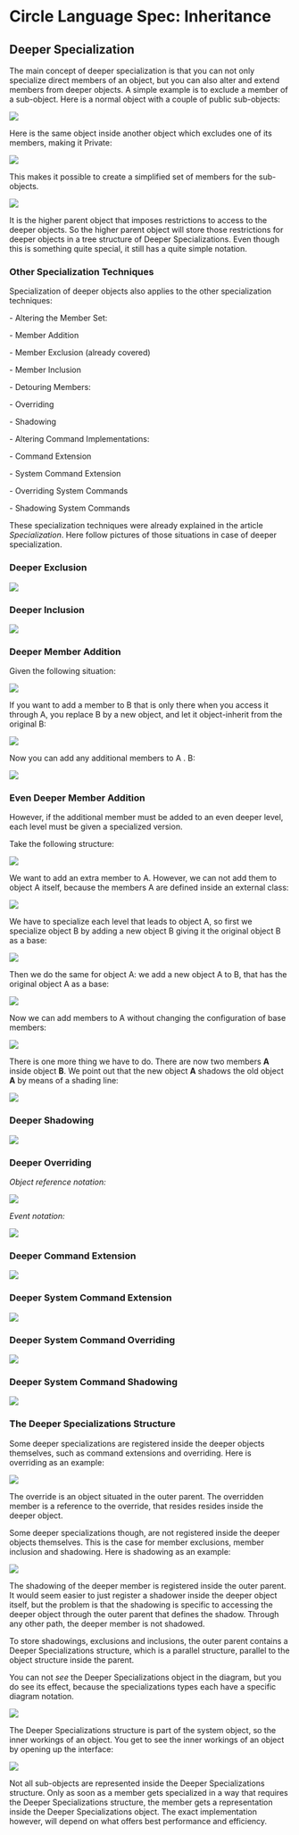 ﻿Circle Language Spec: Inheritance
=================================

Deeper Specialization
---------------------

The main concept of deeper specialization is that you can not only specialize direct members of an object, but you can also alter and extend members from deeper objects. A simple example is to exclude a member of a sub-object. Here is a normal object with a couple of public sub-objects:

![](images/4.%20Deeper%20Specialization.001.png)

Here is the same object inside another object which excludes one of its members, making it Private:

![](images/4.%20Deeper%20Specialization.002.png)

This makes it possible to create a simplified set of members for the sub-objects.

![](images/4.%20Deeper%20Specialization.003.png)

It is the higher parent object that imposes restrictions to access to the deeper objects. So the higher parent object will store those restrictions for deeper objects in a tree structure of Deeper Specializations. Even though this is something quite special, it still has a quite simple notation.
### **Other Specialization Techniques**
Specialization of deeper objects also applies to the other specialization techniques:

\- Altering the Member Set:

\- Member Addition

\- Member Exclusion (already covered)

\- Member Inclusion

\- Detouring Members:

\- Overriding

\- Shadowing

\- Altering Command Implementations:

\- Command Extension

\- System Command Extension

\- Overriding System Commands

\- Shadowing System Commands

These specialization techniques were already explained in the article *Specialization*. Here follow pictures of those situations in case of deeper specialization.
### **Deeper Exclusion**
![](images/4.%20Deeper%20Specialization.004.png)
### **Deeper Inclusion**
![](images/4.%20Deeper%20Specialization.005.png)
### **Deeper Member Addition**
Given the following situation:

![](images/4.%20Deeper%20Specialization.006.png)

If you want to add a member to B that is only there when you access it through A, you replace B by a new object, and let it object-inherit from the original B:

![](images/4.%20Deeper%20Specialization.007.png)

Now you can add any additional members to A . B:

![](images/4.%20Deeper%20Specialization.008.png)
### **Even Deeper Member Addition**
However, if the additional member must be added to an even deeper level, each level must be given a specialized version.

Take the following structure:

![](images/4.%20Deeper%20Specialization.009.png)

We want to add an extra member to A. However, we can not add them to object A itself, because the members A are defined inside an external class:

![](images/4.%20Deeper%20Specialization.010.png)

We have to specialize each level that leads to object A, so first we specialize object B by adding a new object B giving it the original object B as a base:

![](images/4.%20Deeper%20Specialization.011.png)

Then we do the same for object A: we add a new object A to B, that has the original object A as a base:

![](images/4.%20Deeper%20Specialization.012.png)

Now we can add members to A without changing the configuration of base members:

![](images/4.%20Deeper%20Specialization.013.png)

There is one more thing we have to do. There are now two members **A** inside object **B**. We point out that the new object **A** shadows the old object **A** by means of a shading line:

![](images/4.%20Deeper%20Specialization.014.png)
### **Deeper Shadowing**
![](images/4.%20Deeper%20Specialization.015.png)
### **Deeper Overriding**

*Object reference notation:*

![](images/4.%20Deeper%20Specialization.016.png)

*Event notation:*

![](images/4.%20Deeper%20Specialization.017.png)
### **Deeper Command Extension**
![](images/4.%20Deeper%20Specialization.018.png)
### **Deeper System Command Extension**
![](images/4.%20Deeper%20Specialization.019.png)
### **Deeper System Command Overriding**
![](images/4.%20Deeper%20Specialization.020.png)
### **Deeper System Command Shadowing**
![](images/4.%20Deeper%20Specialization.021.png)
### **The Deeper Specializations Structure**
Some deeper specializations are registered inside the deeper objects themselves, such as command extensions and overriding. Here is overriding as an example:

![](images/4.%20Deeper%20Specialization.016.png)

The override is an object situated in the outer parent. The overridden member is a reference to the override, that resides resides inside the deeper object.

Some deeper specializations though, are not registered inside the deeper objects themselves. This is the case for member exclusions, member inclusion and shadowing. Here is shadowing as an example:

![](images/4.%20Deeper%20Specialization.015.png)

The shadowing of the deeper member is registered inside the outer parent. It would seem easier to just register a shadower inside the deeper object itself, but the problem is that the shadowing is specific to accessing the deeper object through the outer parent that defines the shadow. Through any other path, the deeper member is not shadowed.

To store shadowings, exclusions and inclusions, the outer parent contains a Deeper Specializations structure, which is a parallel structure, parallel to the object structure inside the parent.

You can not *see* the Deeper Specializations object in the diagram, but you do see its effect, because the specializations types each have a specific diagram notation.

![](images/4.%20Deeper%20Specialization.015.png)

The Deeper Specializations structure is part of the system object, so the inner workings of an object. You get to see the inner workings of an object by opening up the interface:

![](images/4.%20Deeper%20Specialization.022.png)

Not all sub-objects are represented inside the Deeper Specializations structure. Only as soon as a member gets specialized in a way that requires the Deeper Specializations structure, the member gets a representation inside the Deeper Specializations object. The exact implementation however, will depend on what offers best performance and efficiency.
